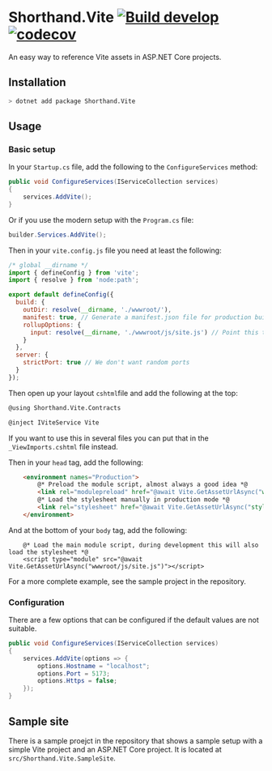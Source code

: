 # Shorthand.Vite [![Build develop](https://github.com/karl-sjogren/Shorthand.Vite/actions/workflows/build.yml/badge.svg)](https://github.com/karl-sjogren/Shorthand.Vite/actions/workflows/build.yml) [![codecov](https://codecov.io/gh/karl-sjogren/Shorthand.Vite/branch/develop/graph/badge.svg?token=3ZIGV5QHEB)](https://codecov.io/gh/karl-sjogren/Shorthand.Vite)

An easy way to reference Vite assets in ASP.NET Core projects.

## Installation

```sh
> dotnet add package Shorthand.Vite
```

## Usage

### Basic setup

In your `Startup.cs` file, add the following to the `ConfigureServices` method:

```csharp
public void ConfigureServices(IServiceCollection services)
{
    services.AddVite();
}
```

Or if you use the modern setup with the `Program.cs` file:

```csharp
builder.Services.AddVite();
```

Then in your `vite.config.js` file you need at least the following:

```js
/* global __dirname */
import { defineConfig } from 'vite';
import { resolve } from 'node:path';

export default defineConfig({
  build: {
    outDir: resolve(__dirname, './wwwroot/'),
    manifest: true, // Generate a manifest.json file for production builds
    rollupOptions: {
      input: resolve(__dirname, './wwwroot/js/site.js') // Point this to your main entry point
    }
  },
  server: {
    strictPort: true // We don't want random ports
  }
});
```

Then open up your layout `cshtml`file and add the following at the top:

```html
@using Shorthand.Vite.Contracts

@inject IViteService Vite
```

If you want to use this in several files you can put that in the
`_ViewImports.cshtml` file instead.

Then in your `head` tag, add the following:

```html
    <environment names="Production">
        @* Preload the module script, almost always a good idea *@
        <link rel="modulepreload" href="@await Vite.GetAssetUrlAsync("wwwroot/js/site.js")" as="script" />
        @* Load the stylesheet manually in production mode *@
        <link rel="stylesheet" href="@await Vite.GetAssetUrlAsync("style.css")" />
    </environment>
```

And at the bottom of your `body` tag, add the following:

```cshtml
    @* Load the main module script, during development this will also load the stylesheet *@
    <script type="module" src="@await Vite.GetAssetUrlAsync("wwwroot/js/site.js")"></script>
```

For a more complete example, see the sample project in the repository.

### Configuration

There are a few options that can be configured if the default values are
not suitable.

```csharp
public void ConfigureServices(IServiceCollection services)
{
    services.AddVite(options => {
        options.Hostname = "localhost";
        options.Port = 5173;
        options.Https = false;
    });
}
```

## Sample site

There is a sample proejct in the repository that shows a sample setup
with a simple Vite project and an ASP.NET Core project. It is located
at `src/Shorthand.Vite.SampleSite`.
